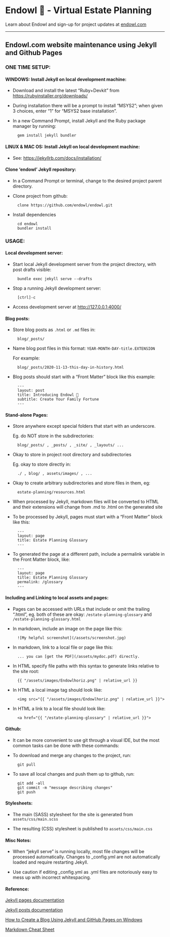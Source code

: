 # Endowl :owl: - Virtual Estate Planning

Learn about Endowl and sign-up for project updates at [endowl.com](https://endowl.com/)

---

## Endowl.com website maintenance using Jekyll and Github Pages

### ONE TIME SETUP:

#### WINDOWS: Install Jekyll on local development machine:

- Download and install the latest “Ruby+Devkit” from https://rubyinstaller.org/downloads/

- During installation there will be a prompt to install “MSYS2”; when given 3 choices, enter “1” for “MSYS2 base installation”.

- In a new Command Prompt, install Jekyll and the Ruby package manager by running:

        gem install jekyll bundler
        
#### LINUX & MAC OS: Install Jekyll on local development machine:

- See: https://jekyllrb.com/docs/installation/

#### Clone ‘endowl’ Jekyll repository:

- In a Command Prompt or terminal, change to the desired project parent directory.

- Clone project from github:

        clone https://github.com/endowl/endowl.git

- Install dependencies

        cd endowl
        bundler install


### USAGE:

#### Local development server:

- Start local Jekyll development server from the project directory, with post drafts visible:

        bundle exec jekyll serve --drafts

- Stop a running Jekyll development server:

        [ctrl]-c

- Access development server at http://127.0.0.1:4000/

#### Blog posts:

- Store blog posts as `.html` or `.md` files in:

    	blog/_posts/

- Name blog post files in this format: `YEAR-MONTH-DAY-title.EXTENSION`

    For example:

        blog/_posts/2020-11-13-this-day-in-history.html

- Blog posts should start with a “Front Matter” block like this example:

        ---
        layout: post
        title: Introducing Endowl 🦉
        subtitle: Create Your Family Fortune
        ---

#### Stand-alone Pages:

- Store anywhere except special folders that start with an underscore.

    Eg. do NOT store in the subdirectories:

        blog/_posts/ , _posts/ , _site/ , _layouts/ ...

- Okay to store in project root directory and subdirectories

    Eg. okay to store directly in:
 
        ./ , blog/ , assets/images/ , ...

- Okay to create arbitrary subdirectories and store files in them, eg:

        estate-planning/resources.html

- When processed by Jekyll, markdown files will be converted to HTML and their extensions will change from .md to .html on the generated site

- To be processed by Jekyll, pages must start with a “Front Matter” block like this:

        ---
        layout: page
        title: Estate Planning Glossary
        ---

- To generated the page at a different path, include a permalink variable in the Front Matter block, like:

        ---
        layout: page
        title: Estate Planning Glossary
        permalink: /glossary
        ---

#### Including and Linking to local assets and pages:

- Pages can be accessed with URLs that include or omit the trailing “.html”, eg. both of these are okay: `/estate-planning-glossary` and `/estate-planning-glossary.html` 

- In markdown, include an image on the page like this:

        ![My helpful screenshot](/assets/screenshot.jpg)

- In markdown, link to a local file or page like this:

        ... you can [get the PDF](/assets/mydoc.pdf) directly.

- In HTML specify file paths with this syntax to generate links relative to the site root:

        {{ "/assets/images/Endowlhoriz.png" | relative_url }}

- In HTML a local image tag should look like:

        <img src="{{ "/assets/images/Endowlhoriz.png" | relative_url }}">

- In HTML a link to a local file should look like:

        <a href="{{ "/estate-planning-glossary" | relative_url }}">


#### Github:

- It can be more convenient to use git through a visual IDE, but the most common tasks can be done with these commands:

- To download and merge any changes to the project, run:

        git pull

- To save all local changes and push them up to github, run:

        git add -all
        git commit -m "message describing changes"
        git push

#### Stylesheets:

- The main (SASS) stylesheet for the site is generated from `assets/css/main.scss`

- The resulting (CSS) stylesheet is published to `assets/css/main.css`

#### Misc Notes:

- When “jekyll serve” is running locally, most file changes will be processed automatically.  Changes to _config.yml are not automatically loaded and require restarting Jekyll.

- Use caution if editing _config.yml as .yml files are notoriously easy to mess up with incorrect whitespacing.

#### Reference:

[Jekyll pages documentation](https://jekyllrb.com/docs/pages/)

[Jekyll posts documentation](https://jekyllrb.com/docs/posts/)

[How to Create a Blog Using Jekyll and GitHub Pages on Windows](https://www.kiltandcode.com/2020/04/30/how-to-create-a-blog-using-jekyll-and-github-pages-on-windows/)

[Markdown Cheat Sheet](https://www.markdownguide.org/cheat-sheet/)
